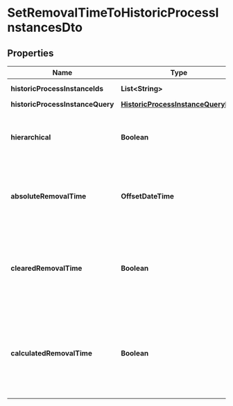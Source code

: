 

# SetRemovalTimeToHistoricProcessInstancesDto

## Properties

Name | Type | Description | Notes
------------ | ------------- | ------------- | -------------
**historicProcessInstanceIds** | **List&lt;String&gt;** | The id of the process instance. |  [optional]
**historicProcessInstanceQuery** | [**HistoricProcessInstanceQueryDto**](HistoricProcessInstanceQueryDto.md) |  |  [optional]
**hierarchical** | **Boolean** | Sets the removal time to all historic process instances in the hierarchy. Value may only be &#x60;true&#x60;, as &#x60;false&#x60; is the default behavior. |  [optional]
**absoluteRemovalTime** | **OffsetDateTime** | The date for which the instances shall be removed. Value may not be &#x60;null&#x60;.  **Note:** Cannot be set in conjunction with &#x60;clearedRemovalTime&#x60; or &#x60;calculatedRemovalTime&#x60;. |  [optional]
**clearedRemovalTime** | **Boolean** | Sets the removal time to &#x60;null&#x60;. Value may only be &#x60;true&#x60;, as &#x60;false&#x60; is the default behavior.  **Note:** Cannot be set in conjunction with &#x60;absoluteRemovalTime&#x60; or &#x60;calculatedRemovalTime&#x60;. |  [optional]
**calculatedRemovalTime** | **Boolean** | The removal time is calculated based on the engine&#39;s configuration settings. Value may only be &#x60;true&#x60;, as &#x60;false&#x60; is the default behavior.  **Note:** Cannot be set in conjunction with &#x60;absoluteRemovalTime&#x60; or &#x60;clearedRemovalTime&#x60;. |  [optional]



